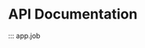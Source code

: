 # API Documentation

::: app.job

<!-- ## ::: app.job.Job
    :docstring:
    :members:

## ::: app.job.LocalJob
    :docstring:
    :members: -->
